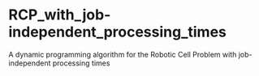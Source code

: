 # RCP_with_job-independent_processing_times
A dynamic programming algorithm for the Robotic Cell Problem with job-independent processing times
